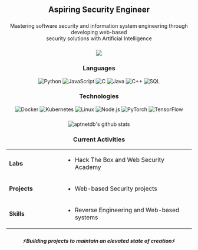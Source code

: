 <!--
**aptnetdb/aptnetdb** is a ✨ _special_ ✨ repository because its `README.md` (this file) appears on your GitHub profile.

Here are some ideas to get you started:

- 🔭 I’m currently working on ...
- 🌱 I’m currently learning ...
- 👯 I’m looking to collaborate on ...
- 🤔 I’m looking for help with ...
- 💬 Ask me about ...
- 📫 How to reach me: ...
- 😄 Pronouns: ...
- ⚡ Fun fact: ...
-->
<h2 align="center"> Aspiring Security Engineer</h2>

###

<p align="center"> Mastering software security and information system engineering through developing web-based
<br> security solutions with Artificial Intelligence </br></p>

###

<div align="center">

[![](https://img.shields.io/badge/%20My%20Website-919191)](https://github.com/aptnetdb/aptnetdb.github.io)

</div>

###

<div align="center">
  
### Languages
![Python](https://img.shields.io/badge/-Python-000?&logo=Python)
![JavaScript](https://img.shields.io/badge/-JavaScript-000?&logo=JavaScript)
![C](https://img.shields.io/badge/-C-000?&logo=C)
![Java](https://img.shields.io/badge/-Java-000?&logo=Java&logoColor=007396)
![C++](https://img.shields.io/badge/-C++-000?&logo=c%2b%2b&logoColor=00599C)
![SQL](https://img.shields.io/badge/-SQL-000?&logo=MySQL)
</div>

###

<div align="center">

### Technologies
![Docker](https://img.shields.io/badge/-Docker-000?&logo=Docker)
![Kubernetes](https://img.shields.io/badge/-Kubernetes-000?&logo=Kubernetes)
![Linux](https://img.shields.io/badge/-Linux-000?&logo=Linux)
![Node.js](https://img.shields.io/badge/-Node.js-000?&logo=node.js)
![PyTorch](https://img.shields.io/badge/-PyTorch-000?&logo=PyTorch)
![TensorFlow](https://img.shields.io/badge/-TensorFlow-000?&logo=TensorFlow)
</div>

###

<div align="center">

![aptnetdb's github stats](https://github-readme-stats.vercel.app/api?username=aptnetdb&show_icons=true&theme=dracula)

</div>

###

<div align="center">

### Current Activities
<table><tr>
<td valign="centre" width="30%">

**Labs**

</td>
<td valign="top" width="80%">

- Hack The Box and  Web Security Academy

<tr>
<td valign="centre" width="30%">

**Projects**

</td>

<td valign="top" width="80%">

- Web-based Security projects

</td>

<tr><td valign="centre" width="30%">

**Skills**

</td><td valign="top" width="80%">

- Reverse Engineering and Web-based systems

</td>
</tr></table>
</div>

###

<h4 align="center"> ⚡️<i>Building projects to maintain an elevated state of creation</i>⚡️ </h4>

